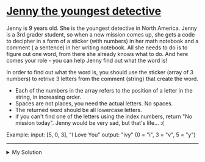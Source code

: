 # [Jenny the youngest detective](https://www.codewars.com/kata/58b972cae826b960a300003e)

Jenny is 9 years old. She is the youngest detective in North America. Jenny is a 3rd grader student, so when a new
mission comes up, she gets a code to decipher in a form of a sticker (with numbers) in her math notebook and a comment (
a sentence) in her writing notebook. All she needs to do is to figure out one word, from there she already knows what to
do. And here comes your role - you can help Jenny find out what the word is!

In order to find out what the word is, you should use the sticker (array of 3 numbers) to retrive 3 letters from the
comment (string) that create the word.

- Each of the numbers in the array refers to the position of a letter in the string, in increasing order.
- Spaces are not places, you need the actual letters. No spaces.
- The returned word should be all lowercase letters.
- if you can't find one of the letters using the index numbers, return "No mission today". Jenny would be very sad, but
  that's life... :(

Example: input: \[5, 0, 3\], "I Love You" output: "ivy" (0 = "i", 3 = "v", 5 = "y")

---

<details><summary>My Solution</summary>

```js
function missingWord(nums, str) {
  let [a, b, c] = nums.sort((a, b) => a - b)
  let sanitizedStr = str.replace(/\s/g, '').toLowerCase()

  return sanitizedStr[a] && sanitizedStr[b] && sanitizedStr[c]
    ? sanitizedStr[a] + sanitizedStr[b] + sanitizedStr[c]
    : 'No mission today'
}
```

</details>
